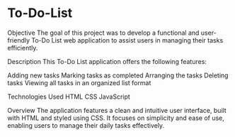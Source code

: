 # To-Do-List

Objective
The goal of this project was to develop a functional and user-friendly To-Do List web application to assist users in managing their tasks efficiently.

Description
This To-Do List application offers the following features:

Adding new tasks
Marking tasks as completed
Arranging the tasks
Deleting tasks
Viewing all tasks in an organized list format

Technologies Used
HTML
CSS
JavaScript

Overview
The application features a clean and intuitive user interface, built with HTML and styled using CSS. It focuses on simplicity and ease of use, enabling users to manage their daily tasks effectively.
